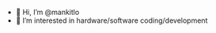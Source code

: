- 👋 Hi, I’m @mankitlo
- 👀 I’m interested in hardware/software coding/development

<!---
mankitlo/mankitlo is a ✨ special ✨ repository because its `README.md` (this file) appears on your GitHub profile.
You can click the Preview link to take a look at your changes.
--->
